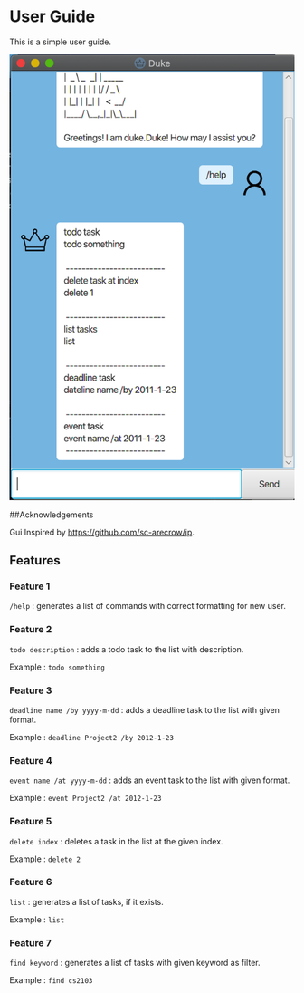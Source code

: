 # User Guide
This is a simple user guide.

![Ui](Ui.png)

##Acknowledgements

Gui Inspired by https://github.com/sc-arecrow/ip.

## Features

### Feature 1
`/help` : generates a list of commands with correct formatting for new user.
### Feature 2
`todo description` : adds a todo task to the list with description.

Example : `todo something`
### Feature 3
`deadline name /by yyyy-m-dd` : adds a deadline task to the list with given format.

Example : `deadline Project2 /by 2012-1-23`
### Feature 4
`event name /at yyyy-m-dd` : adds an event task to the list with given format.

Example : `event Project2 /at 2012-1-23`
### Feature 5
`delete index` : deletes a task in the list at the given index.

Example : `delete 2`
### Feature 6
`list` : generates a list of tasks, if it exists.

Example : `list`
### Feature 7
`find keyword` : generates a list of tasks with given keyword as filter.

Example : `find cs2103`




